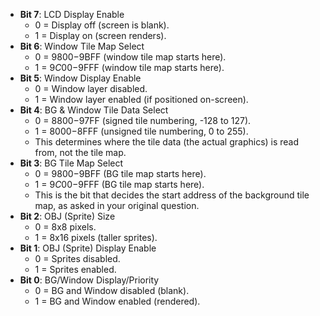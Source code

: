 - **Bit 7**: LCD Display Enable
    - 0 = Display off (screen is blank).
    - 1 = Display on (screen renders).
- **Bit 6**: Window Tile Map Select
    - 0 = $9800-$9BFF (window tile map starts here).
    - 1 = $9C00-$9FFF (window tile map starts here).
- **Bit 5**: Window Display Enable
    - 0 = Window layer disabled.
    - 1 = Window layer enabled (if positioned on-screen).
- **Bit 4**: BG & Window Tile Data Select
    - 0 = $8800-$97FF (signed tile numbering, -128 to 127).
    - 1 = $8000-$8FFF (unsigned tile numbering, 0 to 255).
    - This determines where the tile data (the actual graphics) is read from, not the tile map.
- **Bit 3**: BG Tile Map Select
    - 0 = $9800-$9BFF (BG tile map starts here).
    - 1 = $9C00-$9FFF (BG tile map starts here).
    - This is the bit that decides the start address of the background tile map, as asked in your original question.
- **Bit 2**: OBJ (Sprite) Size
    - 0 = 8x8 pixels.
    - 1 = 8x16 pixels (taller sprites).
- **Bit 1**: OBJ (Sprite) Display Enable
    - 0 = Sprites disabled.
    - 1 = Sprites enabled.
- **Bit 0**: BG/Window Display/Priority
    - 0 = BG and Window disabled (blank).
    - 1 = BG and Window enabled (rendered).